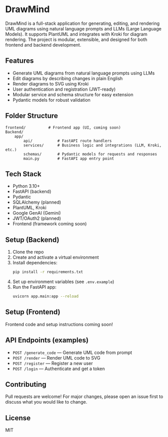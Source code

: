 
# DrawMind

DrawMind is a full-stack application for generating, editing, and rendering UML diagrams using natural language prompts and LLMs (Large Language Models). It supports PlantUML and integrates with Kroki for diagram rendering. The project is modular, extensible, and designed for both frontend and backend development.

## Features
- Generate UML diagrams from natural language prompts using LLMs
- Edit diagrams by describing changes in plain English
- Render diagrams to SVG using Kroki
- User authentication and registration (JWT-ready)
- Modular service and schema structure for easy extension
- Pydantic models for robust validation


## Folder Structure
```
frontend/          # Frontend app (UI, coming soon)
Backend/
	app/
		api/           # FastAPI route handlers
		services/      # Business logic and integrations (LLM, Kroki, etc.)
		schemas/       # Pydantic models for requests and responses
		main.py        # FastAPI app entry point
```


## Tech Stack
- Python 3.10+
- FastAPI (backend)
- Pydantic
- SQLAlchemy (planned)
- PlantUML, Kroki
- Google GenAI (Gemini)
- JWT/OAuth2 (planned)
- Frontend (framework coming soon)


## Setup (Backend)
1. Clone the repo
2. Create and activate a virtual environment
3. Install dependencies:
	```bash
	pip install -r requirements.txt
	```
4. Set up environment variables (see `.env.example`)
5. Run the FastAPI app:
	```bash
	uvicorn app.main:app --reload
	```

## Setup (Frontend)
Frontend code and setup instructions coming soon!

## API Endpoints (examples)
- `POST /generate_code` — Generate UML code from prompt
- `POST /render` — Render UML code to SVG
- `POST /register` — Register a new user
- `POST /login` — Authenticate and get a token

## Contributing
Pull requests are welcome! For major changes, please open an issue first to discuss what you would like to change.

## License
MIT